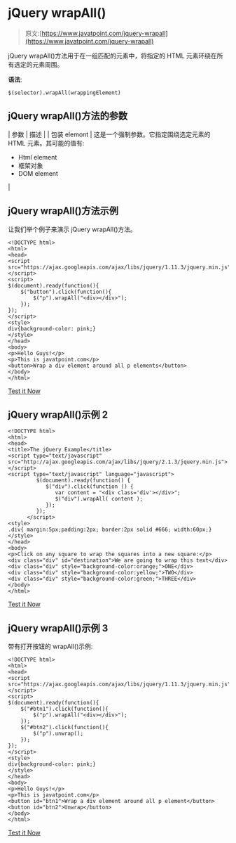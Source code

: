 # jQuery wrapAll()

> 原文:[https://www.javatpoint.com/jquery-wrapall](https://www.javatpoint.com/jquery-wrapall)

jQuery wrapAll()方法用于在一组匹配的元素中，将指定的 HTML 元素环绕在所有选定的元素周围。

**语法**:

```
$(selector).wrapAll(wrappingElement) 

```

## jQuery wrapAll()方法的参数

| 参数 | 描述 |
| 包装 elemont | 这是一个强制参数。它指定围绕选定元素的 HTML 元素。其可能的值有:

*   Html element
*   框架对象
*   DOM element

 |

## jQuery wrapAll()方法示例

让我们举个例子来演示 jQuery wrapAll()方法。

```
<!DOCTYPE html>
<html>
<head>
<script src="https://ajax.googleapis.com/ajax/libs/jquery/1.11.3/jquery.min.js"></script>
<script>
$(document).ready(function(){
    $("button").click(function(){
        $("p").wrapAll("<div></div>");
    });
});
</script>
<style>
div{background-color: pink;}
</style>
</head>
<body>
<p>Hello Guys!</p>
<p>This is javatpoint.com</p>
<button>Wrap a div element around all p elements</button>
</body>
</html>

```

[Test it Now](https://www.javatpoint.com/oprweb/test.jsp?filename=jquerywrapAll1)

## jQuery wrapAll()示例 2

```
<!DOCTYPE html>
<html>
<head>
<title>The jQuery Example</title>
<script type="text/javascript" src="http://ajax.googleapis.com/ajax/libs/jquery/2.1.3/jquery.min.js"></script>
<script type="text/javascript" language="javascript">
         $(document).ready(function() {
            $("div").click(function () {
               var content = "<div class='div'></div>";
               $("div").wrapAll( content );
            });
         });
      </script>
<style>
.div{ margin:5px;padding:2px; border:2px solid #666; width:60px;}
</style>
</head>
<body>
<p>Click on any square to wrap the squares into a new square:</p>
<div class="div" id="destination">We are going to wrap this text</div>
<div class="div" style="background-color:orange;">ONE</div>
<div class="div" style="background-color:yellow;">TWO</div>
<div class="div" style="background-color:green;">THREE</div>
</body>
</html>

```

[Test it Now](https://www.javatpoint.com/oprweb/test.jsp?filename=jquerywrapAll2)

## jQuery wrapAll()示例 3

带有打开按钮的 wrapAll()示例:

```
<!DOCTYPE html>
<html>
<head>
<script src="https://ajax.googleapis.com/ajax/libs/jquery/1.11.3/jquery.min.js"></script>
<script>
$(document).ready(function(){
    $("#btn1").click(function(){
        $("p").wrapAll("<div></div>");
    });
    $("#btn2").click(function(){
        $("p").unwrap();
    });
});
</script>
<style>
div{background-color: pink;}
</style>
</head>
<body>
<p>Hello Guys!</p>
<p>This is javatpoint.com</p>
<button id="btn1">Wrap a div element around all p element</button>
<button id="btn2">Unwrap</button>
</body>
</html>

```

[Test it Now](https://www.javatpoint.com/oprweb/test.jsp?filename=jquerywrapAll3)